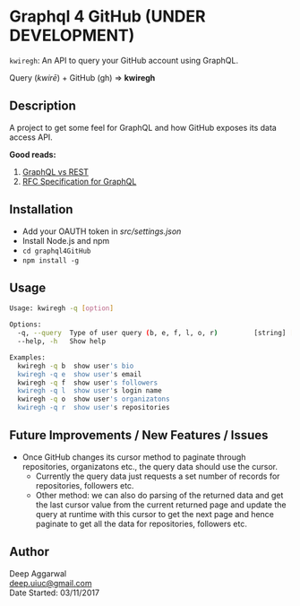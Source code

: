 Graphql 4 GitHub (UNDER DEVELOPMENT)
================

`kwiregh`: An API to query your GitHub account using GraphQL.

Query (*kwirē*) + GitHub (gh) => **kwiregh**

Description
-----------
A project to get some feel for GraphQL and how GitHub exposes its data access API.

**Good reads:**

1. [GraphQL vs REST](https://philsturgeon.uk/api/2017/01/24/graphql-vs-rest-overview/)
2. [RFC Specification for GraphQL](http://facebook.github.io/graphql/)

Installation
------------
- Add your OAUTH token in *src/settings.json*
- Install Node.js and npm
- `cd graphql4GitHub`
- `npm install -g`

Usage
-----

```sh
Usage: kwiregh -q [option]

Options:
  -q, --query  Type of user query (b, e, f, l, o, r)         [string] [required]
  --help, -h   Show help                                               [boolean]

Examples:
  kwiregh -q b  show user's bio
  kwiregh -q e  show user's email
  kwiregh -q f  show user's followers
  kwiregh -q l  show user's login name
  kwiregh -q o  show user's organizatons
  kwiregh -q r  show user's repositories

```

Future Improvements / New Features / Issues
-------------------------------------------
- Once GitHub changes its cursor method to paginate through repositories, organizatons etc., the query data should use the cursor.
    - Currently the query data just requests a set number of records for repositories, followers etc.
    - Other method: we can also do parsing of the returned data and get the last cursor value from the current returned page and update the query at runtime with this cursor to get the next page and hence paginate to get all the data for repositories, followers etc.

Author
------
Deep Aggarwal  
deep.uiuc@gmail.com  
Date Started: 03/11/2017  
